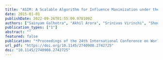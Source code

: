```yaml
---
title: "ASIM: A Scalable Algorithm for Influence Maximization under the Independent Cascade Model"
date: 2015-01-01
publishDate: 2022-09-26T01:55:09.978109Z
authors: ["Sainyam Galhotra", "Akhil Arora", "Srinivas Virinchi", "Shourya Roy"]
publication_types: ["1"]
abstract: ""
featured: false
publication: "*Proceedings of the 24th International Conference on World Wide Web Companion, WWW 2015, Florence, Italy, May 18-22, 2015 - Companion Volume*"
url_pdf: "https://doi.org/10.1145/2740908.2742725"
doi: "10.1145/2740908.2742725"
---
```


